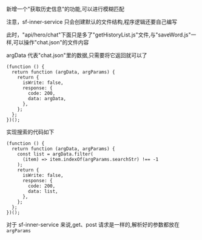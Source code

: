 新增一个"获取历史信息"的功能,可以进行模糊匹配

注意，sf-inner-service 只会创建默认的文件结构,程序逻辑还要自己编写

此时，"api/hero/chat"下面只是多了"getHistoryList.js"文件,与"saveWord.js"一样,可以操作"chat.json"的文件内容

argData 代表"chat.json"里的数据,只需要将它返回就可以了

```
(function () {
  return function (argData, argParams) {
    return {
      isWrite: false,
      response: {
        code: 200,
        data: argData,
      },
    };
  };
})();

```

实现搜索的代码如下

```
(function () {
  return function (argData, argParams) {
    const list = argData.filter(
      (item) => item.indexOf(argParams.searchStr) !== -1
    );
    return {
      isWrite: false,
      response: {
        code: 200,
        data: list,
      },
    };
  };
})();
```

对于 sf-inner-service 来说,get、post 请求是一样的,解析好的参数都放在`argParams`
